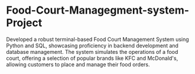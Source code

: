 # Food-Court-Managegment-system-Project
Developed a robust terminal-based Food Court Management System using Python and SQL, showcasing proficiency in backend development and database management. The system simulates the operations of a food court, offering a selection of popular brands like KFC and McDonald's, allowing customers to place and manage their food orders.
